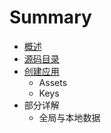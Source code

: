 # Summary

* [概述](SUMMARY.md)
* [源码目录](menu.md)
* [创建应用](创建应用/Keys.md)
   * Assets
   * Keys
* 部分详解
   * 全局与本地数据

